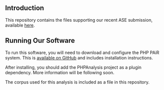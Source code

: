 Introduction
------------

This repository contains the files supporting our recent ASE submission, available
[here](http://www.cs.ecu.edu/hillsma/publications/var-feature-resolution.pdf).

Running Our Software
--------------------

To run this software, you will need to download and configure the PHP PAiR system. This is [available on GitHub](https://github.com/cwi-swat/php-analysis/) and includes installation instructions.

After installing, you should add the PHPAnalysis project as a plugin dependency. More information will be following soon.

The corpus used for this analysis is included as a file in this repository.
